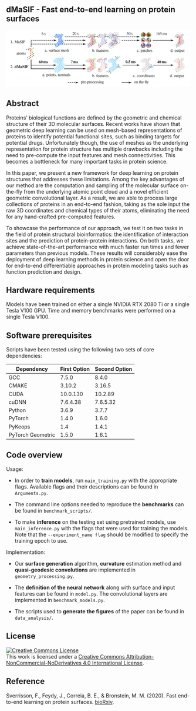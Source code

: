 ## dMaSIF - Fast end-to-end learning on protein surfaces
![Method overview](overview.PNG)

## Abstract

Proteins’ biological functions are defined by the geometric
and chemical structure of their 3D molecular surfaces.
Recent works have shown that geometric deep learning can
be used on mesh-based representations of proteins to identify
potential functional sites, such as binding targets for
potential drugs. Unfortunately though, the use of meshes as
the underlying representation for protein structure has multiple
drawbacks including the need to pre-compute the input
features and mesh connectivities. This becomes a bottleneck
for many important tasks in protein science.

In this paper, we present a new framework for deep
learning on protein structures that addresses these limitations.
Among the key advantages of our method are the computation
and sampling of the molecular surface on-the-fly
from the underlying atomic point cloud and a novel efficient
geometric convolutional layer. As a result, we are able to
process large collections of proteins in an end-to-end fashion,
taking as the sole input the raw 3D coordinates and
chemical types of their atoms, eliminating the need for any
hand-crafted pre-computed features.

To showcase the performance of our approach, we test it
on two tasks in the field of protein structural bioinformatics:
the identification of interaction sites and the prediction
of protein-protein interactions. On both tasks, we achieve
state-of-the-art performance with much faster run times and
fewer parameters than previous models. These results will
considerably ease the deployment of deep learning methods
in protein science and open the door for end-to-end differentiable
approaches in protein modeling tasks such as function
prediction and design.

## Hardware requirements

Models have been trained on either a single NVIDIA RTX 2080 Ti or a single Tesla V100 GPU. Time and memory benchmarks were performed on a single Tesla V100.

## Software prerequisites 

Scripts have been tested using the following two sets of core dependencies:

| Dependency | First Option  | Second Option |
| ------------- | ------------- | ------------- |
| GCC | 7.5.0 | 8.4.0 |
| CMAKE | 3.10.2 | 3.16.5 |
| CUDA | 10.0.130 | 10.2.89  |
| cuDNN | 7.6.4.38  | 7.6.5.32  |
| Python | 3.6.9  | 3.7.7  |
| PyTorch | 1.4.0  | 1.6.0  |
| PyKeops | 1.4  | 1.4.1  |
| PyTorch Geometric | 1.5.0  | 1.6.1  |


## Code overview


Usage:
- In order to **train models**, run `main_training.py` with the appropriate flags. 
Available flags and their descriptions can be found in `Arguments.py`.

- The command line options needed to reproduce the **benchmarks** can be found in `benchmark_scripts/`.

- To make **inference** on the testing set using pretrained models, use `main_inference.py` with the flags that were used for training the models. 
Note that the `--experiment_name flag` should be modified to specify the training epoch to use.

Implementation:
- Our **surface generation** algorithm, **curvature** estimation method and **quasi-geodesic convolutions** are implemented in `geometry_processing.py`.

- The **definition of the neural network** along with surface and input features can be found in `model.py`. The convolutional layers are implemented in `benchmark_models.py`.

- The scripts used to **generate the figures** of the paper can be found in `data_analysis/`.


## License

<a rel="license" href="http://creativecommons.org/licenses/by-nc-nd/4.0/"><img alt="Creative Commons License" style="border-width:0" src="https://i.creativecommons.org/l/by-nc-nd/4.0/88x31.png" /></a><br />This work is licensed under a <a rel="license" href="http://creativecommons.org/licenses/by-nc-nd/4.0/">Creative Commons Attribution-NonCommercial-NoDerivatives 4.0 International License</a>.

## Reference

Sverrisson, F., Feydy, J., Correia, B. E., & Bronstein, M. M. (2020). Fast end-to-end learning on protein surfaces. [bioRxiv](https://www.biorxiv.org/content/10.1101/2020.12.28.424589v1).
